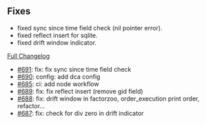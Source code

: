 ## Fixes

- fixed sync since time field check (nil pointer error).
- fixed reflect insert for sqlite.
- fixed drift window indicator.

[Full Changelog](https://github.com/c9s/bbgo/compare/v1.33.0...main)

 - [#691](https://github.com/c9s/bbgo/pull/691): fix: fix sync since time field check
 - [#690](https://github.com/c9s/bbgo/pull/690): config: add dca config
 - [#685](https://github.com/c9s/bbgo/pull/685): ci: add node workflow
 - [#689](https://github.com/c9s/bbgo/pull/689): fix: fix reflect insert (remove gid field)
 - [#688](https://github.com/c9s/bbgo/pull/688): fix: drift window in factorzoo, order_execution print order, refactor…
 - [#687](https://github.com/c9s/bbgo/pull/687): fix: check for div zero in drift indicator
